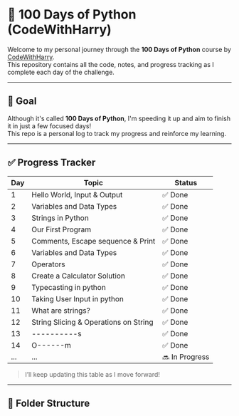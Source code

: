 # 🐍 100 Days of Python (CodeWithHarry)

Welcome to my personal journey through the **100 Days of Python** course by [CodeWithHarry](https://www.youtube.com/playlist?list=PLu0W_9lII9agICnT8t4iYVSZ3eykIAOME).  
This repository contains all the code, notes, and progress tracking as I complete each day of the challenge.

---

## 📌 Goal

Although it's called **100 Days of Python**, I'm speeding it up and aim to finish it in just a few focused days!  
This repo is a personal log to track my progress and reinforce my learning.

---

## ✅ Progress Tracker

| Day | Topic                                 | Status  |
|-----|---------------------------------------|---------|
| 1   | Hello World, Input & Output           | ✅ Done |
| 2   | Variables and Data Types              | ✅ Done |
| 3   | Strings in Python                     | ✅ Done |
| 4   | Our First Program                     | ✅ Done |
| 5   | Comments, Escape sequence & Print     | ✅ Done |
| 6   | Variables and Data Types              | ✅ Done |
| 7   | Operators                             | ✅ Done |
| 8   | Create a Calculator Solution          | ✅ Done |
| 9   | Typecasting in python                 | ✅ Done |
| 10  | Taking User Input in python           | ✅ Done |
| 11  | What are strings?                     | ✅ Done |
| 12  | String Slicing & Operations on String | ✅ Done |
| 13  | ----------s                           | ✅ Done |
| 14  | O------m                              | ✅ Done |
| ... | ...                                   | 🔜 In Progress |


> I’ll keep updating this table as I move forward!

---

## 📁 Folder Structure

